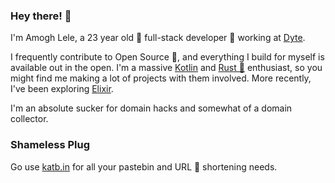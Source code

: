 ### Hey there! 👋
I'm Amogh Lele, a 23 year old 🚀 full-stack developer 🔨 working at [Dyte](https://dyte.io).

I frequently contribute to Open Source 🌿, and everything I build for myself is available out in the open. 
I'm a massive [Kotlin](http://kotlinlang.org/) and [Rust 🦀](https://www.rust-lang.org) enthusiast, so you might find me making a lot of projects with them involved.
More recently, I've been exploring [Elixir](https://elixir-lang.org/).

I'm an absolute sucker for domain hacks and somewhat of a domain collector.

### Shameless Plug
Go use [katb.in](https://katb.in) for all your pastebin and URL 🔗 shortening needs.
